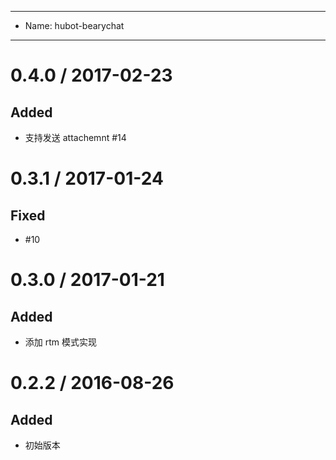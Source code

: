 ----
- Name: hubot-bearychat
----

# 0.4.0 / 2017-02-23

## Added

- 支持发送 attachemnt #14

# 0.3.1 / 2017-01-24

## Fixed

- #10

# 0.3.0 / 2017-01-21

## Added

- 添加 rtm 模式实现

# 0.2.2 / 2016-08-26

## Added

- 初始版本
